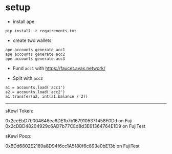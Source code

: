 # setup

* install ape

```
pip install -r requirements.txt
```

* create two wallets

```
ape accounts generate acc1
ape accounts generate acc2
ape accounts generate acc3
```

* Fund `acc1` with https://faucet.avax.network/

* Split with `acc2`

```
a1 = accounts.load('acc1')
a2 = accounts.load('acc2')
a1.transfer(a2, int(a1.balance / 2))
```

------

sKewl Token:

0x2ceEbD7b004646ea6DE1b7b1679105371458F0Dd on Fuji
0x2cDBD48204929c6AD7b77CEd8d3E61364764E1D9 on FujiTest

sKewl Poop:

0x6Dd6802E2189a8D94f6cc1A5180f6c893e0bE13b on FujiTest
